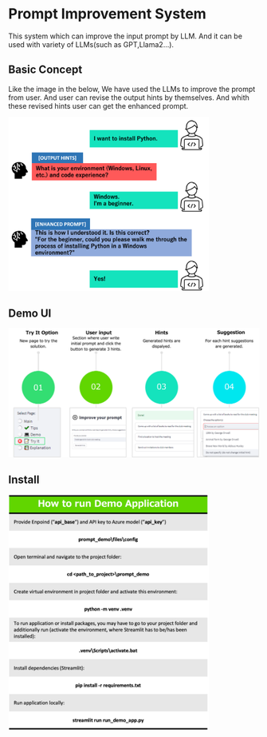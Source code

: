 # Prompt Improvement System

This system which can improve the input prompt by LLM. And it can be used with variety of LLMs(such as GPT,Llama2...).

## Basic Concept

Like the image in the below, We have used the LLMs to improve the prompt from user. And user can revise the output hints by themselves. And whith these revised hints user can get the enhanced prompt.

<img title="" src="pic1en.png" alt="" width="402" data-align="center">

## Demo UI

![](DemoUI.png?msec=1699805381388)

## Install

<img title="" src="install.png" alt="" width="402" data-align="center">
